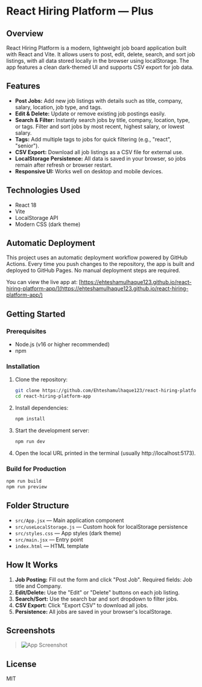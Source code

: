 # React Hiring Platform — Plus

## Overview

React Hiring Platform is a modern, lightweight job board application built with React and Vite. It allows users to post, edit, delete, search, and sort job listings, with all data stored locally in the browser using localStorage. The app features a clean dark-themed UI and supports CSV export for job data.

## Features

- **Post Jobs:** Add new job listings with details such as title, company, salary, location, job type, and tags.
- **Edit & Delete:** Update or remove existing job postings easily.
- **Search & Filter:** Instantly search jobs by title, company, location, type, or tags. Filter and sort jobs by most recent, highest salary, or lowest salary.
- **Tags:** Add multiple tags to jobs for quick filtering (e.g., "react", "senior").
- **CSV Export:** Download all job listings as a CSV file for external use.
- **LocalStorage Persistence:** All data is saved in your browser, so jobs remain after refresh or browser restart.
- **Responsive UI:** Works well on desktop and mobile devices.

## Technologies Used

- React 18
- Vite
- LocalStorage API
- Modern CSS (dark theme)


## Automatic Deployment

This project uses an automatic deployment workflow powered by GitHub Actions. Every time you push changes to the repository, the app is built and deployed to GitHub Pages. No manual deployment steps are required.

You can view the live app at: [https://ehteshamulhaque123.github.io/react-hiring-platform-app/](https://ehteshamulhaque123.github.io/react-hiring-platform-app/)

## Getting Started

### Prerequisites
- Node.js (v16 or higher recommended)
- npm

### Installation
1. Clone the repository:
	```bash
	git clone https://github.com/Ehteshamulhaque123/react-hiring-platform-app.git
	cd react-hiring-platform-app
	```
2. Install dependencies:
	```bash
	npm install
	```
3. Start the development server:
	```bash
	npm run dev
	```
4. Open the local URL printed in the terminal (usually http://localhost:5173).

### Build for Production
```bash
npm run build
npm run preview
```

## Folder Structure

- `src/App.jsx` — Main application component
- `src/useLocalStorage.js` — Custom hook for localStorage persistence
- `src/styles.css` — App styles (dark theme)
- `src/main.jsx` — Entry point
- `index.html` — HTML template

## How It Works

1. **Job Posting:** Fill out the form and click "Post Job". Required fields: Job title and Company.
2. **Edit/Delete:** Use the "Edit" or "Delete" buttons on each job listing.
3. **Search/Sort:** Use the search bar and sort dropdown to filter jobs.
4. **CSV Export:** Click "Export CSV" to download all jobs.
5. **Persistence:** All jobs are saved in your browser's localStorage.

## Screenshots

> ![App Screenshot](screenshot.png)

## License

MIT
